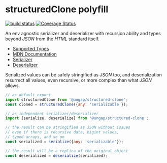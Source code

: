 # structuredClone polyfill

[![build status](https://github.com/WebReflection/structured-clone/actions/workflows/node.js.yml/badge.svg)](https://github.com/WebReflection/structured-clone/actions) [![Coverage Status](https://coveralls.io/repos/github/WebReflection/structured-clone/badge.svg?branch=main)](https://coveralls.io/github/WebReflection/structured-clone?branch=main)

An env agnostic serializer and deserializer with recursion ability and types beyond *JSON* from the *HTML* standard itself.

  * [Supported Types](https://developer.mozilla.org/en-US/docs/Web/API/Web_Workers_API/Structured_clone_algorithm#supported_types)
  * [MDN Documentation](https://developer.mozilla.org/en-US/docs/Web/API/structuredClone)
  * [Serializer](https://html.spec.whatwg.org/multipage/structured-data.html#structuredserializeinternal)
  * [Deserializer](https://html.spec.whatwg.org/multipage/structured-data.html#structureddeserialize)

Serialized values can be safely stringified as *JSON* too, and deserialization resurrect all values, even recursive, or more complex than what *JSON* allows.

```js
// as default export
import structuredClone from '@ungap/structured-clone';
const cloned = structuredClone({any: 'serializable'});

// as independent serializer/deserializer
import {serialize, deserialize} from '@ungap/structured-clone';

// the result can be stringified as JSON without issues
// even if there is recursive data, bigint values,
// typed arrays, and so on
const serialized = serialize({any: 'serializable'});

// the result will be a replica of the original object
const deserialized = deserialize(serialized);
```
